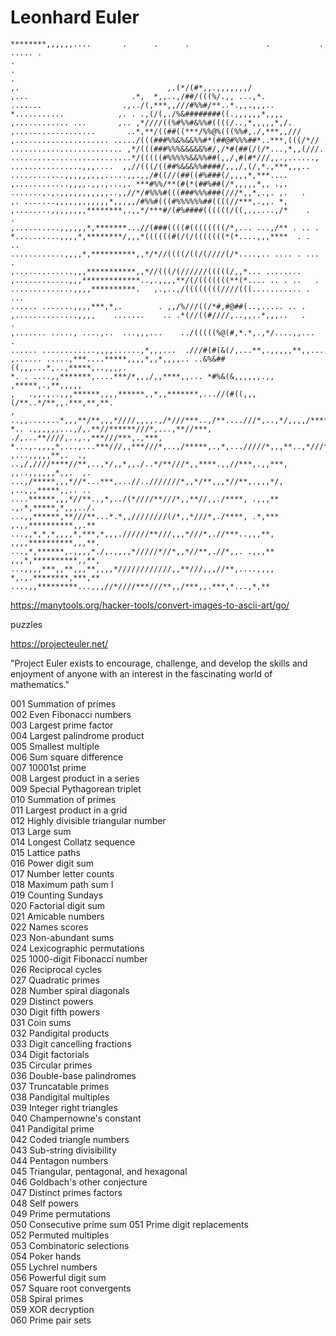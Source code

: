 # Leonhard Euler
    ********,,,,,,....       .      .      .                 .           . ..... .  
    .                                                                               
    .                                                                     .         
    ,.                                 ,.(*/(#*,,.,,,,,,,/                          
    ,...                       .*,  *,,..,/##/(((%/.,, ...,*.                       
    .......                  .,../(,***,,///#%%#/**..*.,,.,,,..                     
    *...........            ,. . .,(/(,./%&########((.,,,,,,*,,,,                   
    ,............ ...       ,.. ,*////((%#%%#&%%#((((/..,*,,,,,*,/.                 
    ,..................       ..*,**/((##((***/%%@%(((%%#,./,***,,///               
    ,..................... ...../(((###%%&%&&%%#*(##@#%%%##*..***,(((/*//           
    ......................... ,*/(((###%%%&&&&&%#/,/*#(##(/(/*...,*,,(///.          
    ...........................*/(((((#%%%%%&&%%##(,,/,#(#*///,,.,......,           
    ................,,,....  ,,//(((/((##%&&&%%####/,,,/,(/,*.,***,,,..             
    ............,,,,,,,,,.....,,.,,/#((//(##((#%###(/,,,,*,***....                  
    ,............,,,,.,,.,...,. ***#%%/**(#(*(##%##(/*,,,,,*,, .,.                  
    .......,.,.,,,,,,,,,,,..,,//*/#%%%#(((###%%%###(///*,,*,.,. ,.   .              
    ,. .......,,,,,,,,,,,,*,,,,,/#%%#(((#%%%%%%##((((//***,.,,. *,                  
    ,........,,,,,,,,********,.,,*/***#/(#%####((((((/((,.,....,/*    .     .       
    ,..........,,,,,,*,*******...//(###((((#((((((((/*,... ...,/** . .. .           
    *..........,,,,*,********/,,,*((((((#(/(/(((((((*(*....,,,****  . .           ..
    ............,,,,*,**********,,*/*//((((/((/(////(/*....,.. .... . ...   .       
    ,.............,,,***********,,*//(((/(//////(((((/,,*... ........               
    ,............,,,*************..,.,,,,**/(/(((((((**(*.... .. . ..   .           
    ..............,,,,**********.   ,.,..,/((((((((////(((........... . ...         
    ...... .......,,,,***,*,.        . ,,/%///((/*#,#@##(..,..... .. .              
    ,..............,,,,    .......    .. .*(//((#////,..,,..*,,,..   .    .         
    ,....... ....., ....,..  ...,,,...    ../(((((%@(#,*.*,.,*/....,,...    .       
    ...... ............,,,,......,*,,,...  .///#(#(&(/,...**,.,,,,,**,,...          
    ,...... .....,***....*****,,,,*,,*,,,,.. ..&%&##((,,,...*,..,*****,..,,,,.      
    *. . ....,,*******,....***/*,,,/,,****,,... *#%&(&,,,,,,.,, ,*****,.,**,,,,,    
    ,   .,,.,..,,,******,,,,******,,*,,*******,...//(#((,,,(/**..*/**,,.***,**,**.  
    , ..,,.......*,,,**/**,,,*////,,,,.,/*///***..,/**....///*,..,*/,,,,/*****,,,,,.
    *.. .,,,,,,...,/,.**//******///*,...,**//***, ./,...**////,..,.,***///***,.,***,
    *...,.,,,,*,...,...***///,,***///*,..,/*****,.,*,.../////*,,,**..,*///***..,**/,
    ,...,,,,,**,.  ., ..,/,////****//**,..,*/,,*,,./..*/**///*,,****.,,//***,.,,***,
    ,,..,,,,,,*,,.  ,. ...,/*****,,,*//*...***,...//..///////*,,*/**,,,*//**,.,,,*/,
    ,..,,,*****,,.. ..  ....******,,,*//**..,*,../(*////**///*,,**//,,./****, .,,,**
    .,.*,*****,*,,,../. ...,,******,**///**...*.*,,////////(/*,,*///*,./****, .*,***
    ,.,,**********,,.**  ...,,*,*,*,,,,*,***,*,,,.//////**///,,,*///*,.//***..,,,**,
    ,,,,**********,,,**. ...,*,******,.,,,,*./,.,,,,*/////*//*,,*//**,.//*,,. .,,,**
    ,,,*,**********,,**, ...,,,,***,,**,,,**,,,,*////////////,,**///,,,//**,....,,,,
    *,.,.********,***,**  ....,,*********...,,,//*////***///**,,/***,,.***,*...,*,**

https://manytools.org/hacker-tools/convert-images-to-ascii-art/go/

puzzles

https://projecteuler.net/

"Project Euler exists to encourage, challenge, and develop the skills
and enjoyment of anyone with an interest in the fascinating world of mathematics."

001  Summation of primes\
002  Even Fibonacci numbers\
003  Largest prime factor\
004  Largest palindrome product\
005  Smallest multiple\
006  Sum square difference\
007  10001st prime\
008  Largest product in a series\
009  Special Pythagorean triplet\
010  Summation of primes\
011  Largest product in a grid\
012  Highly divisible triangular number\
013  Large sum\
014  Longest Collatz sequence\
015  Lattice paths\
016  Power digit sum\
017  Number letter counts\
018  Maximum path sum I\
019  Counting Sundays\
020  Factorial digit sum\
021  Amicable numbers\
022  Names scores\
023  Non-abundant sums\
024  Lexicographic permutations\
025  1000-digit Fibonacci number\
026  Reciprocal cycles\
027  Quadratic primes\
028  Number spiral diagonals\
029  Distinct powers\
030  Digit fifth powers\
031  Coin sums\
032  Pandigital products\
033  Digit cancelling fractions\
034  Digit factorials\
035  Circular primes\
036  Double-base palindromes\
037  Truncatable primes\
038  Pandigital multiples\
039  Integer right triangles\
040  Champernowne's constant\
041  Pandigital prime\
042  Coded triangle numbers\
043  Sub-string divisibility\
044  Pentagon numbers\
045  Triangular, pentagonal, and hexagonal\
046  Goldbach's other conjecture\
047  Distinct primes factors\
048  Self powers\
049  Prime permutations\
050  Consecutive prime sum
051  Prime digit replacements\
052  Permuted multiples\
053  Combinatoric selections\
054  Poker hands\
055  Lychrel numbers\
056  Powerful digit sum\
057  Square root convergents\
058  Spiral primes\
059  XOR decryption\
060  Prime pair sets
